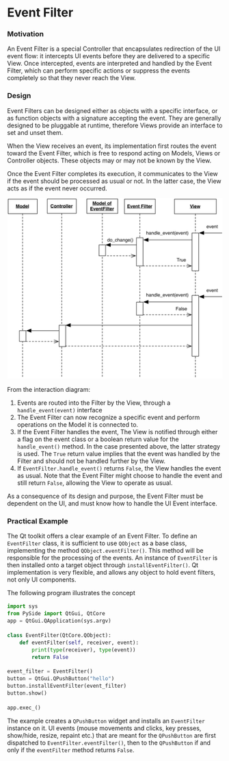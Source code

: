 # Event Filter

### Motivation

An Event Filter is a special Controller that encapsulates redirection of the UI
event flow: it intercepts UI events before they are delivered to a specific
View. Once intercepted, events are interpreted and handled by the Event Filter,
which can perform specific actions or suppress the events completely so that
they never reach the View. 

### Design

Event Filters can be designed either as objects with a specific interface, or 
as function objects with a signature accepting the event. 
They are generally designed to be pluggable at runtime, therefore Views 
provide an interface to set and unset them. 

When the View receives an event, its implementation first routes the event
toward the Event Filter, which is free to respond acting on Models, Views or
Controller objects. These objects may or may not be known by the View.

Once the Event Filter completes its execution, it communicates to the View if
the event should be processed as usual or not. In the latter case, the View
acts as if the event never occurred.

<p align="center">
    <img src="images/event_filter/event_filter.png">
</p>

From the interaction diagram:

1. Events are routed into the Filter by the View, through a ``handle_event(event)`` interface
2. The Event Filter can now recognize a specific event and perform operations on the
   Model it is connected to. 
3. If the Event Filter handles the event, The View is notified through either a flag on 
   the event class or a boolean return value for the ``handle_event()`` method. In the 
   case presented above, the latter strategy is used. The ``True`` return value implies
   that the event was handled by the Filter and should not be handled further by the View.
4. If ``EventFilter.handle_event()`` returns ``False``, the View handles the event as usual.
   Note that the Event Filter might choose to handle the event and still return ``False``, 
   allowing the View to operate as usual.

As a consequence of its design and purpose, the Event Filter must be dependent on
the UI, and must know how to handle the UI Event interface. 

### Practical Example

The Qt toolkit offers a clear example of an Event Filter. To define an
``EventFilter`` class, it is sufficient to use ``QObject`` as a base class,
implementing the method ``QObject.eventFilter()``.  This method will be
responsible for the processing of the events.  An instance of ``EventFilter``
is then installed onto a target object through ``installEventFilter()``.  Qt
implementation is very flexible, and allows any object to hold event filters,
not only UI components.

The following program illustrates the concept

```python
import sys
from PySide import QtGui, QtCore
app = QtGui.QApplication(sys.argv)

class EventFilter(QtCore.QObject):
    def eventFilter(self, receiver, event):
        print(type(receiver), type(event))
        return False
        
event_filter = EventFilter()
button = QtGui.QPushButton("hello")
button.installEventFilter(event_filter)
button.show()

app.exec_()
```

The example creates a `QPushButton` widget and installs an `EventFilter` instance on it.
UI events (mouse movements and clicks, key presses, show/hide, resize, repaint etc.)
that are meant for the `QPushButton` are first dispatched to `EventFilter.eventFilter()`,
then to the `QPushButton` if and only if the `eventFilter` method returns `False`.
